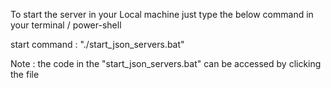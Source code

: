 To start the server in your Local machine just type the below command in your terminal / power-shell

start command : "./start_json_servers.bat"

Note : the code in the "start_json_servers.bat" can be accessed by clicking the file

